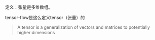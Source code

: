 定义：张量是多维数组。

tensor-flow是这么定义tensor（张量）的

> A tensor is a generalization of vectors and matrices to potentially higher dimensions



